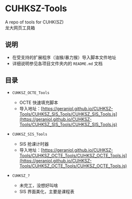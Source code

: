 # CUHKSZ-Tools  
A repo of tools for CUHK(SZ)  
龙大网页工具箱  

## 说明  
- 在受支持的扩展程序（油猴/暴力猴）导入脚本文件地址  
- 详细说明参见各项目文件夹内的 `README.md` 文档  

## 目录  

- `CUHKSZ_OCTE_Tools`  
  - OCTE 快速填充脚本  
  - 导入地址：[https://geraniol.github.io/CUHKSZ-Tools/CUHKSZ_SIS_Tools/CUHKSZ_SIS_Tools.js](https://geraniol.github.io/CUHKSZ-Tools/CUHKSZ_SIS_Tools/CUHKSZ_SIS_Tools.js)  

- `CUHKSZ_SIS_Tools`  
  - SIS 抢课计时器  
  - 导入地址：[https://geraniol.github.io/CUHKSZ-Tools/CUHKSZ_OCTE_Tools/CUHKSZ_OCTE_Tools.js](https://geraniol.github.io/CUHKSZ-Tools/CUHKSZ_OCTE_Tools/CUHKSZ_OCTE_Tools.js)  

- `CUHKSZ_?`  
  - 未完工，没想好叫啥  
  - SIS 界面美化，主要是课程表  